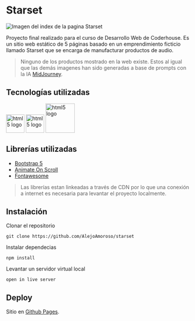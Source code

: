 # Starset
![Imagen del index de la pagina Starset](https://media.discordapp.net/attachments/830968078971699215/1091068679157985310/image.png?width=1920&height=902)

Proyecto final realizado para el curso de Desarrollo Web de Coderhouse. Es un sitio web estático de 5 páginas basado en un emprendimiento ficticio llamado Starset que se encarga de manufacturar productos de audio.
> Ninguno de los productos mostrado en la web existe. Estos al igual que las demás imagenes han sido generadas a base de prompts con la IA [MidJourney](https://www.midjourney.com/).
## Tecnologías utilizadas
[<img src="https://cdn.freebiesupply.com/logos/large/2x/html-5-logo-svg-vector.svg" alt="html5 logo" width="50px"/>](https://developer.mozilla.org/en-US/docs/Glossary/HTML5) [<img src="https://cdn.freebiesupply.com/logos/large/2x/css-3-logo-svg-vector.svg" alt="html5 logo" width="50px"/>](https://developer.mozilla.org/en-US/docs/Web/CSS) [<img src="https://sass-lang.com/assets/img/logos/logo-b6e1ef6e.svg" alt="html5 logo" width="80px"/>](https://sass-lang.com/documentation/) 




 ## Librerías utilizadas

 - [Bootstrap 5](https://getbootstrap.com/docs/5.3/getting-started/introduction/)
 - [Animate On Scroll](https://michalsnik.github.io/aos/)
 - [Fontawesome](https://fontawesome.com/)

> Las librerías estan linkeadas a través de CDN por lo que una conexión a internet es necesaria para levantar el proyecto localmente.
## Instalación
Clonar el repositorio

    git clone https://github.com/AlejoAmoroso/starset
Instalar dependecias

    npm install
Levantar un servidor virtual local

    open in live server
## Deploy
Sitio en [Github Pages](https://alejoamoroso.github.io/PF-Amoroso).

